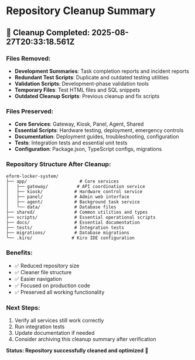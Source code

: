 # Repository Cleanup Summary

## 🧹 Cleanup Completed: 2025-08-27T20:33:18.561Z

### Files Removed:
- **Development Summaries**: Task completion reports and incident reports
- **Redundant Test Scripts**: Duplicate and outdated testing utilities  
- **Validation Scripts**: Development-phase validation tools
- **Temporary Files**: Test HTML files and SQL snippets
- **Outdated Cleanup Scripts**: Previous cleanup and fix scripts

### Files Preserved:
- **Core Services**: Gateway, Kiosk, Panel, Agent, Shared
- **Essential Scripts**: Hardware testing, deployment, emergency controls
- **Documentation**: Deployment guides, troubleshooting, configuration
- **Tests**: Integration tests and essential unit tests
- **Configuration**: Package.json, TypeScript configs, migrations

### Repository Structure After Cleanup:
```
eform-locker-system/
├── app/                    # Core services
│   ├── gateway/           # API coordination service
│   ├── kiosk/            # Hardware control service  
│   ├── panel/            # Admin web interface
│   ├── agent/            # Background task service
│   └── data/             # Database files
├── shared/               # Common utilities and types
├── scripts/              # Essential operational scripts
├── docs/                 # Essential documentation
├── tests/                # Integration tests
├── migrations/           # Database migrations
└── .kiro/               # Kiro IDE configuration
```

### Benefits:
- ✅ Reduced repository size
- ✅ Cleaner file structure  
- ✅ Easier navigation
- ✅ Focused on production code
- ✅ Preserved all working functionality

### Next Steps:
1. Verify all services still work correctly
2. Run integration tests
3. Update documentation if needed
4. Consider archiving this cleanup summary after verification

**Status: Repository successfully cleaned and optimized** 🎉
